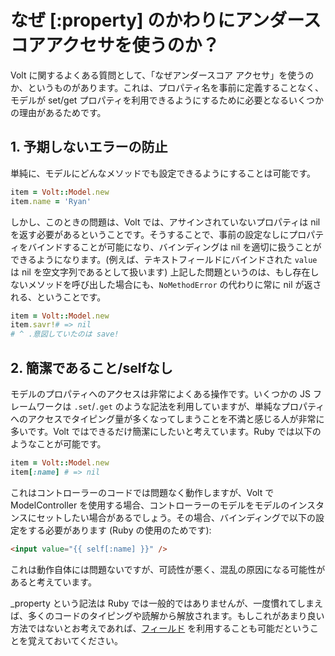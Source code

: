 # なぜ [:property] のかわりにアンダースコアアクセサを使うのか？

Volt に関するよくある質問として、「なぜアンダースコア アクセサ」を使うのか、というものがあります。これは、プロパティ名を事前に定義することなく、モデルが set/get プロパティを利用できるようにするために必要となるいくつかの理由があるためです。

## 1. 予期しないエラーの防止

単純に、モデルにどんなメソッドでも設定できるようにすることは可能です。

```ruby
item = Volt::Model.new
item.name = 'Ryan'
```

しかし、このときの問題は、Volt では、アサインされていないプロパティは nil を返す必要があるということです。そうすることで、事前の設定なしにプロパティをバインドすることが可能になり、バインディングは nil を適切に扱うことができるようになります。(例えば、テキストフィールドにバインドされた ```value``` は nil を空文字列であるとして扱います)  上記した問題というのは、もし存在しないメソッドを呼び出した場合にも、```NoMethodError``` の代わりに常に nil が返される、ということです。

```ruby
item = Volt::Model.new
item.savr!# => nil
# ^ .意図していたのは save!
```

## 2. 簡潔であること/selfなし

モデルのプロパティへのアクセスは非常によくある操作です。いくつかの JS フレームワークは ```.set```/```.get``` のような記法を利用していますが、単純なプロパティへのアクセスでタイピング量が多くなってしまうことを不満と感じる人が非常に多いです。Volt ではできるだけ簡潔にしたいと考えています。Ruby では以下のようなことが可能です。

```ruby
item = Volt::Model.new
item[:name] # => nil
```

これはコントローラーのコードでは問題なく動作しますが、Volt で ModelController を使用する場合、コントローラーのモデルをモデルのインスタンスにセットしたい場合があるでしょう。その場合、バインディングで以下の設定をする必要があります (Ruby の使用のためです):

```html
<input value="{{ self[:name] }}" />
```

これは動作自体には問題ないですが、可読性が悪く、混乱の原因になる可能性があると考えています。

_property という記法は Ruby では一般的ではありませんが、一度慣れてしまえば、多くのコードのタイピングや読解から解放されます。もしこれがあまり良い方法ではないとお考えであれば、[フィールド](/docs/models.md) を利用することも可能だということを覚えておいてください。
